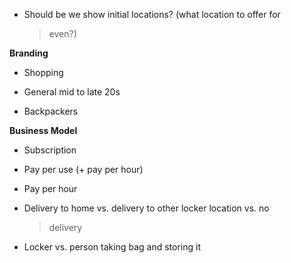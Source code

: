 -   Should be we show initial locations? (what location to offer for
    > even?)

**Branding**

-   Shopping

-   General mid to late 20s

-   Backpackers

**Business Model**

-   Subscription

-   Pay per use (+ pay per hour)

-   Pay per hour

<!-- -->

-   Delivery to home vs. delivery to other locker location vs. no
    > delivery

-   Locker vs. person taking bag and storing it
